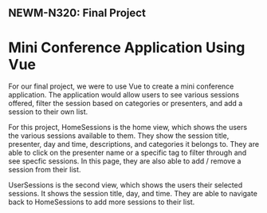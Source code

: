 ## NEWM-N320: Final Project

# Mini Conference Application Using Vue

For our final project, we were to use Vue to create a mini conference application. The application would allow users to see various sessions offered, filter the session based on categories or presenters, and add a session to their own list.

For this project, HomeSessions is the home view, which shows the users the various sessions available to them. They show the session title, presenter, day and time, descriptions, and categories it belongs to. They are able to click on the presenter name or a specific tag to filter through and see specfic sessions. In this page, they are also able to add / remove a session from their list.

UserSessions is the second view, which shows the users their selected sessions. It shows the session title, day, and time. They are able to navigate back to HomeSessions to add more sessions to their list.
